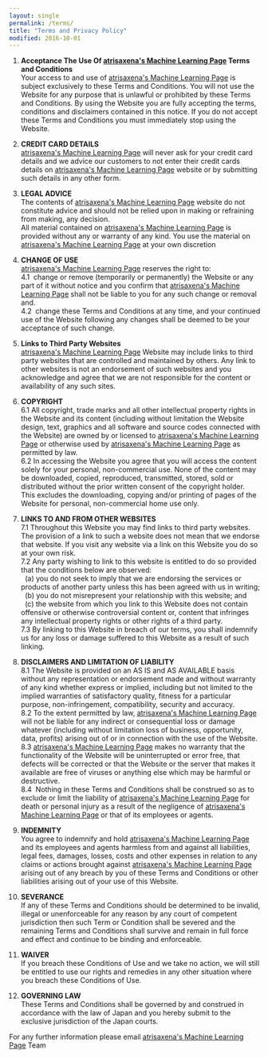 ```yaml
---
layout: single
permalink: /terms/
title: "Terms and Privacy Policy"
modified: 2016-10-01
---
```


1. **Acceptance The Use Of [atrisaxena's Machine Learning Page](https://atrisaxena.github.io/) Terms and Conditions**   
Your  access  to  and  use  of  [atrisaxena's Machine Learning Page](https://atrisaxena.github.io/) is  subject exclusively to these Terms and Conditions. You will not use the Website for any purpose that is unlawful or prohibited by these Terms and Conditions. By using  the  Website  you  are  fully  accepting  the  terms,  conditions  and disclaimers contained in this notice. If you do not accept these Terms and Conditions you must immediately stop using the Website.

2. **CREDIT CARD DETAILS**  
[atrisaxena's Machine Learning Page](https://atrisaxena.github.io/) will never ask for your credit card details and we advice our customers to not enter their credit cards details on [atrisaxena's Machine Learning Page](https://atrisaxena.github.io/) website or by submitting such details in any other form.

3. **LEGAL ADVICE**  
The contents of [atrisaxena's Machine Learning Page](https://atrisaxena.github.io/) website do not constitute advice and should not be relied upon in making or refraining from making, any decision.   
All material contained on [atrisaxena's Machine Learning Page](https://atrisaxena.github.io/) is provided without any or warranty of any kind. You use the material on [atrisaxena's Machine Learning Page](https://atrisaxena.github.io/) at your own discretion

4. **CHANGE OF USE**  
[atrisaxena's Machine Learning Page](https://atrisaxena.github.io/) reserves the right to:   
4.1 &nbsp;change or remove (temporarily or permanently) the Website or any part of it without notice and you confirm that [atrisaxena's Machine Learning Page](https://atrisaxena.github.io/) shall not be liable to you for any such change or removal and.   
4.2 &nbsp;change these Terms and Conditions at any time, and your continued use of the Website following any changes shall be deemed to be your acceptance of such change.

5. **Links to Third Party Websites**  
[atrisaxena's Machine Learning Page](https://atrisaxena.github.io/) Website may include links to third party websites that are controlled and maintained by others. Any link to other websites is not an endorsement of such websites and you acknowledge and agree that we are not responsible for the content or availability of any such sites.

6. **COPYRIGHT**  
6.1 All  copyright,  trade  marks  and  all  other  intellectual  property  rights  in  the Website and its content (including without limitation the Website design, text, graphics and all software and source codes connected with the Website) are owned by or   licensed to [atrisaxena's Machine Learning Page](https://atrisaxena.github.io/) or otherwise used by [atrisaxena's Machine Learning Page](https://atrisaxena.github.io/) as permitted by law.   
6.2 In accessing the Website you agree that you will access the content solely for your personal, non-commercial use. None of the content may be downloaded, copied, reproduced, transmitted, stored, sold or distributed without the prior written consent of the copyright holder. This excludes the downloading, copying and/or printing of pages of the Website for personal, non-commercial home use only.

7. **LINKS TO AND FROM OTHER WEBSITES**  
7.1 Throughout this Website you may find links to third party websites. The provision of a link to such a website does not mean that we endorse that website. If you visit any website via a link on this Website you do so at your own risk.   
7.2 Any party wishing to link to this website is entitled to do so provided that the conditions below are observed:   
  &nbsp;&nbsp;(a) you do not seek to imply that we are endorsing the services or products of another party unless this has been agreed with us in writing;   
  &nbsp;&nbsp;(b) you do not misrepresent your relationship with this website; and   
  &nbsp;&nbsp;(c) the website from which you link to this Website does not contain offensive or otherwise  controversial content or, content that infringes any intellectual property rights or other rights of a third party.   
7.3 By linking to this Website in breach of our terms, you shall indemnify us for any loss or damage suffered to this Website as a result of such linking.

8. **DISCLAIMERS AND LIMITATION OF LIABILITY**  
8.1 The Website is provided on an AS IS and AS AVAILABLE basis without any representation or endorsement made and without warranty of any kind whether express or implied, including but not limited to the implied warranties of satisfactory quality, fitness for a particular purpose, non-infringement, compatibility, security and accuracy.   
8.2 To the extent permitted by law, [atrisaxena's Machine Learning Page](https://atrisaxena.github.io/) will not be liable for any indirect or consequential loss or damage whatever (including without limitation loss of business, opportunity, data, profits) arising out of or in connection with the use of the Website.   
8.3 [atrisaxena's Machine Learning Page](https://atrisaxena.github.io/) makes no warranty that the functionality of the Website will be uninterrupted or error free, that defects will be corrected or that the Website or the server that makes it available are free of viruses or anything else which may be harmful or destructive.   
8.4 &nbsp;Nothing in these Terms and Conditions shall be construed so as to exclude or limit the liability of [atrisaxena's Machine Learning Page](https://atrisaxena.github.io/) for death or personal injury as a result of the negligence of [atrisaxena's Machine Learning Page](https://atrisaxena.github.io/) or that of its employees or agents.

9. **INDEMNITY**  
You agree to indemnify and hold [atrisaxena's Machine Learning Page](https://atrisaxena.github.io/) and its employees and agents harmless from and against all liabilities, legal fees, damages, losses, costs and other expenses in relation to any claims or actions brought against [atrisaxena's Machine Learning Page](https://atrisaxena.github.io/) arising out of any breach by you of these Terms and Conditions or other liabilities arising out of your use of this Website.

10. **SEVERANCE**  
If any of these Terms and Conditions should be determined to be invalid, illegal or unenforceable for any reason by any court of competent jurisdiction then such Term or Condition shall be severed and the remaining Terms and Conditions shall survive and remain in full force and effect and continue to be binding and enforceable.

11. **WAIVER**  
If you breach these Conditions of Use and we take no action, we will still be entitled to use our rights and remedies in any other situation where you breach these Conditions of Use.

12. **GOVERNING LAW**  
These Terms and Conditions shall be governed by and construed in accordance with the law of Japan and you hereby submit to the exclusive jurisdiction of the Japan courts.

For any further information please email [atrisaxena's Machine Learning Page](mailto:atrisaxena2@gmail.com) Team
